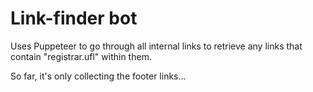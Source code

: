 # Link-finder bot

Uses Puppeteer to go through all internal links to retrieve any links that contain "registrar.ufl" within them.

So far, it's only collecting the footer links...
